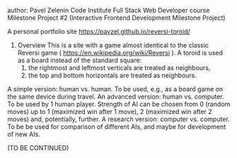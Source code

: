 author: Pavel Zelenin
Code Institute
Full Stack Web Developer course
Milestone Project #2
(Interactive Frontend Development Milestone Project)

A personal portfolio site
https://pavzel.github.io/reversi-toroid/

1. Overview
This is a site with a game almost identical to the classic Reversi game ( https://en.wikipedia.org/wiki/Reversi ).
A toroid is used as a board instead of the standard square:
    1) the rightmost and leftmost verticals are treated as neighbours,
    2) the top and bottom horizontals are treated as neighbours.

A simple version: human vs. human. To be used, e.g., as a board game on the same device during travel.
An advanced version: human vs. computer. To be used by 1 human player.
    Strength of AI can be chosen from 0 (random moves) up to 1 (maximized win after 1 move), 2 (maximized win after 2 moves) and, potentially, further.
A research version: computer vs. computer. To be be used for comparison of different AIs, and maybe for development of new AIs.

(TO BE CONTINUED)